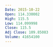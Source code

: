 ```yaml
---
Date: 2015-10-22
Open: 114.330002
High: 115.5
Low: 114.099998
Close: 115.5
Adj Close: 109.85083
Volume: 41654100
---
```

